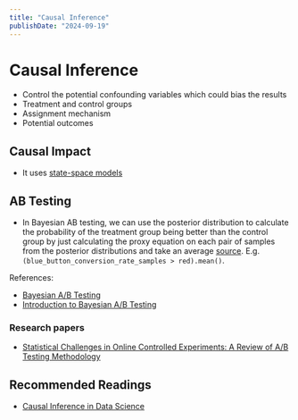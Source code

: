 ```yaml
---
title: "Causal Inference"
publishDate: "2024-09-19"
---
```


# Causal Inference

- Control the potential confounding variables which could bias the results
- Treatment and control groups
- Assignment mechanism
- Potential outcomes

## Causal Impact

- It uses [state-space models](/state_space_models.md)

## AB Testing

- In Bayesian AB testing, we can use the posterior distribution to calculate the probability of the treatment group being better than the control group by just calculating the proxy equation on each pair of samples from the posterior distributions and take an average [source](https://towardsdatascience.com/bayesian-a-b-testing-in-pymc3-54dceb87af74). E.g. `(blue_button_conversion_rate_samples > red).mean()`.

References:

- [Bayesian A/B Testing](https://towardsdatascience.com/bayesian-a-b-testing-in-pymc3-54dceb87af74)
- [Introduction to Bayesian A/B Testing](https://www.pymc.io/projects/examples/en/latest/causal_inference/bayesian_ab_testing_introduction.html)

### Research papers

- [Statistical Challenges in Online Controlled Experiments: A Review of A/B Testing Methodology](https://www.tandfonline.com/doi/full/10.1080/00031305.2023.2257237#abstract)

## Recommended Readings

- [Causal Inference in Data Science](https://www.yuan-meng.com/posts/causality/)